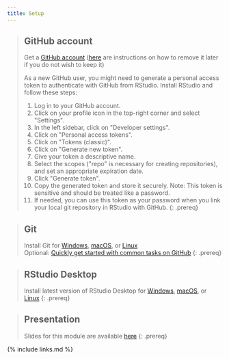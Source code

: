 ```yaml
---
title: Setup
---
```


> ## GitHub account
>
> Get a [GitHub account](https://github.com/join) ([here](https://docs.github.com/en/github/setting-up-and-managing-your-github-user-account/deleting-your-user-account) are instructions on how to remove it later if you do not wish to keep it)
>
> As a new GitHub user, you might need to generate a personal access token to authenticate with GitHub from RStudio.
> Install RStudio and follow these steps:
>
> 1. Log in to your GitHub account.
> 2. Click on your profile icon in the top-right corner and select "Settings".
> 3. In the left sidebar, click on "Developer settings".
> 4. Click on "Personal access tokens".
> 5. Click on "Tokens (classic)".
> 6. Click on "Generate new token".
> 7. Give your token a descriptive name.
> 8. Select the scopes ("repo" is necessary for creating repositories), and set an appropriate expiration date.
> 9. Click "Generate token".
> 10. Copy the generated token and store it securely. Note: This token is sensitive and should be treated like a password. 
> 11. If needed, you can use this token as your password when you link your local git repository in RStudio with GitHub.
{: .prereq}

> ## Git
>
> Install Git for [Windows](https://gitforwindows.org/), [macOS](https://git-scm.com/download/mac), or [Linux](https://git-scm.com/download/linux)\
> Optional: [Quickly get started with common tasks on GitHub](https://help.github.com/en/github/getting-started-with-github/quickstart)
{: .prereq}

> ## RStudio Desktop
>
> Install latest version of RStudio Desktop for [Windows](https://posit.co/download/rstudio-desktop/), [macOS](https://posit.co/download/rstudio-desktop/), or [Linux](https://posit.co/download/rstudio-desktop/)
{: .prereq}

> ## Presentation
>
> Slides for this module are available [here](module-versioning-dm-practice.pdf)
{: .prereq}

{% include links.md %}
